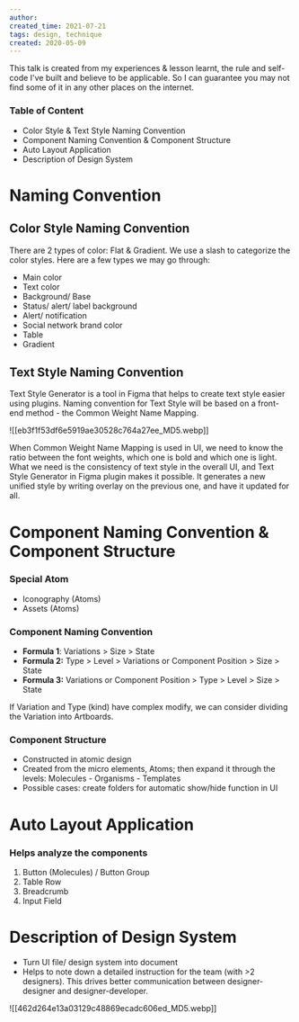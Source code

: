 ```yaml
---
author: 
created_time: 2021-07-21
tags: design, technique
created: 2020-05-09
---
```


This talk is created from my experiences & lesson learnt, the rule and self-code I've built and believe to be applicable. So I can guarantee you may not find some of it in any other places on the internet.

### Table of Content

* Color Style & Text Style Naming Convention
* Component Naming Convention & Component Structure
* Auto Layout Application
* Description of Design System

# Naming Convention

## Color Style Naming Convention

There are 2 types of color: Flat & Gradient. We use a slash to categorize the color styles. Here are a few types we may go through:

* Main color
* Text color
* Background/ Base
* Status/ alert/ label background
* Alert/ notification
* Social network brand color
* Table
* Gradient

## Text Style Naming Convention

Text Style Generator is a tool in Figma that helps to create text style easier using plugins. Naming convention for Text Style will be based on a front-end method - the Common Weight Name Mapping.

![[eb3f1f53df6e5919ae30528c764a27ee_MD5.webp]]


When Common Weight Name Mapping is used in UI, we need to know the ratio between the font weights, which one is bold and which one is light. What we need is the consistency of text style in the overall UI, and Text Style Generator in Figma plugin makes it possible. It generates a new unified style by writing overlay on the previous one, and have it updated for all.

# Component Naming Convention & Component Structure

### Special Atom

* Iconography (Atoms)
* Assets (Atoms)

### Component Naming Convention

* **Formula 1**: Variations > Size > State
* **Formula 2:** Type > Level > Variations or Component Position > Size > State
* **Formula 3:** Variations or Component Position > Type > Level > Size > State

If Variation and Type (kind) have complex modify, we can consider dividing the Variation into Artboards.

### Component Structure

* Constructed in atomic design
* Created from the micro elements, Atoms; then expand it through the levels: Molecules - Organisms - Templates
* Possible cases: create folders for automatic show/hide function in UI

# Auto Layout Application

### Helps analyze the components

1. Button (Molecules) / Button Group
1. Table Row
1. Breadcrumb
1. Input Field

# Description of Design System

* Turn UI file/ design system into document
* Helps to note down a detailed instruction for the team (with >2 designers). This drives better communication between designer-designer and designer-developer.

![[462d264e13a03129c48869ecadc606ed_MD5.webp]]
